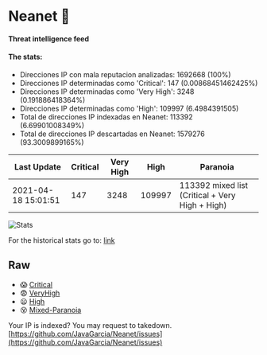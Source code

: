 # Neanet :hocho:
#### Threat intelligence feed
#### The stats:

- Direcciones IP con mala reputacion analizadas: 1692668 (100%)
- Direcciones IP determinadas como 'Critical':  147 (0.00868451462425%)
- Direcciones IP determinadas como 'Very High':  3248 (0.191886418364%)
- Direcciones IP determinadas como 'High':  109997 (6.4984391505)
- Total de direcciones IP indexadas en Neanet:  113392 (6.69901008349%)
- Total de direcciones IP descartadas en Neanet:  1579276 (93.3009899165%)

| Last Update | Critical | Very High | High | Paranoia |
| --- | --- | --- | --- | --- |
| 2021-04-18 15:01:51 | 147 | 3248 | 109997 | 113392 mixed list (Critical + Very High + High)|

![Stats](https://docs.google.com/spreadsheets/d/e/2PACX-1vSnaNMIXVabIpDJjufMlzH7poXnshF3mgd8Is1g9ytUEzVsP5my4Trn8f-xkoLLQ38xpL3HtmUexLo6/pubchart?oid=501124687&format=image)

For the historical stats go to: [link](/stats.csv)
## Raw
- :scream: [Critical](https://raw.githubusercontent.com/JavaGarcia/Neanet/master/blacklists/neanet_critical.txt)
- :fearful: [VeryHigh](https://raw.githubusercontent.com/JavaGarcia/Neanet/master/blacklists/neanet_veryHigh.txtt)
- :frowning: [High](https://raw.githubusercontent.com/JavaGarcia/Neanet/master/blacklists/neanet_high.txt)
- :dizzy_face: [Mixed-Paranoia](https://raw.githubusercontent.com/JavaGarcia/Neanet/master/blacklists/neanet_all.txt)


Your IP is indexed? You may request to takedown. [https://github.com/JavaGarcia/Neanet/issues](https://github.com/JavaGarcia/Neanet/issues)



















































































































































































































































































































































































































































































































































































































































































































































































































































































































































































































































































































































































































































































































































































































































































































































































































































































































































































































































































































































































































































































































































































































































































































































































































































































































































































































































































































































































































































































































































































































































































































































































































































































































































































































































































































































































































































































































































































































































































































































































































































































































































































































































































































































































































































































































































































































































































































































































































































































































































































































































































































































































































































































































































































































































































































































































































































































































































































































































































































